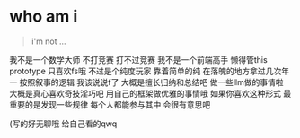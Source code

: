 # who am i
> i'm not ...

我不是一个数学大师
不打竞赛
打不过竞赛
我不是一个前端高手
懒得管this
prototype
只喜欢fs哦
不过是个纯度玩家
靠着简单的纯
在落魄的地方拿过几次年一
按照叙事的逻辑
我该说说f了
大概是擅长归纳和总结吧
做一些llm做的事情啦
大概是真心喜欢奇技淫巧吧
用自己的框架做优雅的事情哦
如果你喜欢这种形式
最重要的是发现一些规律
每个人都能参与其中
会很有意思吧

(写的好无聊哦
给自己看的qwq
